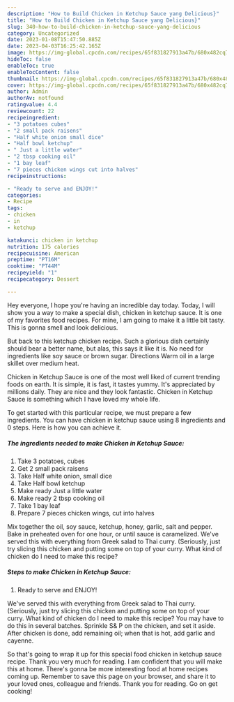 ```yaml
---
description: "How to Build Chicken in Ketchup Sauce yang Delicious}"
title: "How to Build Chicken in Ketchup Sauce yang Delicious}"
slug: 340-how-to-build-chicken-in-ketchup-sauce-yang-delicious
category: Uncategorized
date: 2023-01-08T15:47:50.885Z
date: 2023-04-03T16:25:42.165Z
image: https://img-global.cpcdn.com/recipes/65f831827913a47b/680x482cq70/chicken-in-ketchup-sauce-recipe-main-photo.jpg
hideToc: false
enableToc: true
enableTocContent: false
thumbnail: https://img-global.cpcdn.com/recipes/65f831827913a47b/680x482cq70/chicken-in-ketchup-sauce-recipe-main-photo.jpg
cover: https://img-global.cpcdn.com/recipes/65f831827913a47b/680x482cq70/chicken-in-ketchup-sauce-recipe-main-photo.jpg
author: Admin
authorAv: notfound
ratingvalue: 4.4
reviewcount: 22
recipeingredient:
- "3 potatoes cubes"
- "2 small pack raisens"
- "Half white onion small dice"
- "Half bowl ketchup"
- " Just a little water"
- "2 tbsp cooking oil"
- "1 bay leaf"
- "7 pieces chicken wings cut into halves"
recipeinstructions:

- "Ready to serve and ENJOY!"
categories:
- Recipe
tags:
- chicken
- in
- ketchup

katakunci: chicken in ketchup 
nutrition: 175 calories
recipecuisine: American
preptime: "PT16M"
cooktime: "PT44M"
recipeyield: "1"
recipecategory: Dessert

---
```



Hey everyone, I hope you're having an incredible day today. Today, I will show you a way to make a special dish, chicken in ketchup sauce. It is one of my favorites food recipes. For mine, I am going to make it a little bit tasty. This is gonna smell and look delicious.

But back to this ketchup chicken recipe. Such a glorious dish certainly should bear a better name, but alas, this says it like it is. No need for ingredients like soy sauce or brown sugar. Directions Warm oil in a large skillet over medium heat.

Chicken in Ketchup Sauce is one of the most well liked of current trending foods on earth. It is simple, it is fast, it tastes yummy. It's appreciated by millions daily. They are nice and they look fantastic. Chicken in Ketchup Sauce is something which I have loved my whole life.


To get started with this particular recipe, we must prepare a few ingredients. You can have chicken in ketchup sauce using 8 ingredients and 0 steps. Here is how you can achieve it.

<!--inarticleads1-->

##### The ingredients needed to make Chicken in Ketchup Sauce:

1. Take 3 potatoes, cubes
1. Get 2 small pack raisens
1. Take Half white onion, small dice
1. Take Half bowl ketchup
1. Make ready  Just a little water
1. Make ready 2 tbsp cooking oil
1. Take 1 bay leaf
1. Prepare 7 pieces chicken wings, cut into halves


Mix together the oil, soy sauce, ketchup, honey, garlic, salt and pepper. Bake in preheated oven for one hour, or until sauce is caramelized. We&#39;ve served this with everything from Greek salad to Thai curry. (Seriously, just try slicing this chicken and putting some on top of your curry. What kind of chicken do I need to make this recipe? 

<!--inarticleads2-->

##### Steps to make Chicken in Ketchup Sauce:


1. Ready to serve and ENJOY!

We&#39;ve served this with everything from Greek salad to Thai curry. (Seriously, just try slicing this chicken and putting some on top of your curry. What kind of chicken do I need to make this recipe? You may have to do this in several batches. Sprinkle S&amp; P on the chicken, and set it aside. After chicken is done, add remaining oil; when that is hot, add garlic and cayenne. 

So that's going to wrap it up for this special food chicken in ketchup sauce recipe. Thank you very much for reading. I am confident that you will make this at home. There's gonna be more interesting food at home recipes coming up. Remember to save this page on your browser, and share it to your loved ones, colleague and friends. Thank you for reading. Go on get cooking!
